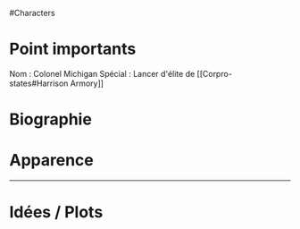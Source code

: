 #Characters
# Point importants
Nom : Colonel Michigan
Spécial : Lancer d'élite de [[Corpro-states#Harrison Armory]]

# Biographie


# Apparence


---

# Idées / Plots